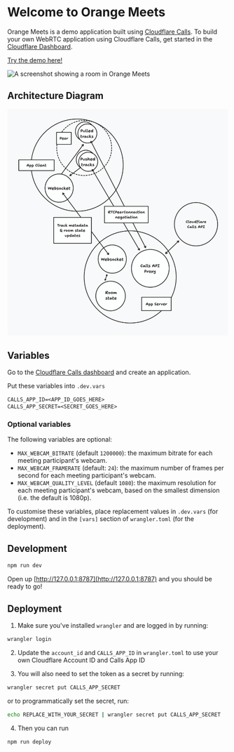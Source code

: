 # Welcome to Orange Meets

Orange Meets is a demo application built using [Cloudflare Calls](https://developers.cloudflare.com/calls/).
To build your own WebRTC application using Cloudflare Calls, get started in the [Cloudflare Dashboard](https://dash.cloudflare.com/?to=/:account/calls).

[Try the demo here!](https://demo.orange.cloudflare.dev)

![A screenshot showing a room in Orange Meets](orange-meets.png)

## Architecture Diagram

![Diagram of Orange Meets architecture](architecture.png)

## Variables

Go to the [Cloudflare Calls dashboard](https://dash.cloudflare.com/?to=/:account/calls) and create an application.

Put these variables into `.dev.vars`

```
CALLS_APP_ID=<APP_ID_GOES_HERE>
CALLS_APP_SECRET=<SECRET_GOES_HERE>
```

### Optional variables

The following variables are optional:

- `MAX_WEBCAM_BITRATE` (default `1200000`): the maximum bitrate for each meeting participant's webcam.
- `MAX_WEBCAM_FRAMERATE` (default: `24`): the maximum number of frames per second for each meeting participant's webcam.
- `MAX_WEBCAM_QUALITY_LEVEL` (default `1080`): the maximum resolution for each meeting participant's webcam, based on the smallest dimension (i.e. the default is 1080p).

To customise these variables, place replacement values in `.dev.vars` (for development) and in the `[vars]` section of `wrangler.toml` (for the deployment).

## Development

```sh
npm run dev
```

Open up [http://127.0.0.1:8787](http://127.0.0.1:8787) and you should be ready to go!

## Deployment

1. Make sure you've installed `wrangler` and are logged in by running:

```sh
wrangler login
```

2. Update the `account_id` and `CALLS_APP_ID` in `wrangler.toml` to use your own Cloudflare Account ID and Calls App ID

3. You will also need to set the token as a secret by running:

```sh
wrangler secret put CALLS_APP_SECRET
```
or to programmatically set the secret, run:
```sh
echo REPLACE_WITH_YOUR_SECRET | wrangler secret put CALLS_APP_SECRET
```

4. Then you can run

```sh
npm run deploy
```
